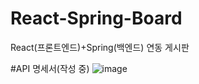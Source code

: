 # React-Spring-Board
React(프론트엔드)+Spring(백엔드) 연동 게시판



#API 명세서(작성 중)
![image](https://github.com/taeyoung0504/React-Spring-Board/assets/128016593/2de0b13c-52b3-464e-bd57-2f87e07394a4)
